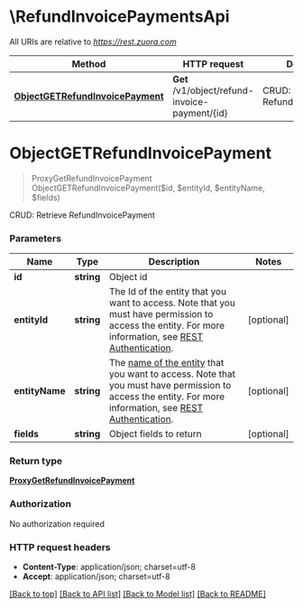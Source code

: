 # \RefundInvoicePaymentsApi

All URIs are relative to *https://rest.zuora.com*

Method | HTTP request | Description
------------- | ------------- | -------------
[**ObjectGETRefundInvoicePayment**](RefundInvoicePaymentsApi.md#ObjectGETRefundInvoicePayment) | **Get** /v1/object/refund-invoice-payment/{id} | CRUD: Retrieve RefundInvoicePayment


# **ObjectGETRefundInvoicePayment**
> ProxyGetRefundInvoicePayment ObjectGETRefundInvoicePayment($id, $entityId, $entityName, $fields)

CRUD: Retrieve RefundInvoicePayment




### Parameters

Name | Type | Description  | Notes
------------- | ------------- | ------------- | -------------
 **id** | **string**| Object id | 
 **entityId** | **string**| The Id of the entity that you want to access. Note that you must have permission to access the entity. For more information, see [REST Authentication](https://www.zuora.com/developer/api-reference/#section/Authentication/Entity-Id-and-Entity-Name). | [optional] 
 **entityName** | **string**| The [name of the entity](https://knowledgecenter.zuora.com/BB_Introducing_Z_Business/Multi-entity/B_Introduction_to_Entity_and_Entity_Hierarchy#Name_and_Display_Name) that you want to access. Note that you must have permission to access the entity. For more information, see [REST Authentication](https://www.zuora.com/developer/api-reference/#section/Authentication/Entity-Id-and-Entity-Name). | [optional] 
 **fields** | **string**| Object fields to return | [optional] 

### Return type

[**ProxyGetRefundInvoicePayment**](ProxyGetRefundInvoicePayment.md)

### Authorization

No authorization required

### HTTP request headers

 - **Content-Type**: application/json; charset=utf-8
 - **Accept**: application/json; charset=utf-8

[[Back to top]](#) [[Back to API list]](../README.md#documentation-for-api-endpoints) [[Back to Model list]](../README.md#documentation-for-models) [[Back to README]](../README.md)

